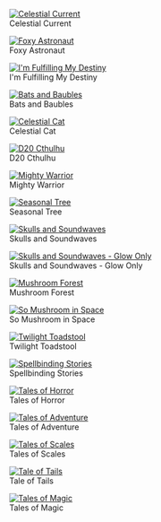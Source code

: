 [![Celestial Current](F4B5783D-343A-439B-9950-72D0B5E815E0.jpeg "Celestial Current")](https://raw.githubusercontent.com/buckmanc/Wallpapers/main/desktop/teeturtle/F4B5783D-343A-439B-9950-72D0B5E815E0.jpeg)\
Celestial Current

[![Foxy Astronaut](Foxy-Astronaut_800x800__SEPS.jpg "Foxy Astronaut")](https://raw.githubusercontent.com/buckmanc/Wallpapers/main/desktop/teeturtle/Foxy-Astronaut_800x800__SEPS.jpg)\
Foxy Astronaut

[![I'm Fulfilling My Destiny](Im-Fulfilling-My-Destintiny_800x800_SEPS.jpg "I'm Fulfilling My Destiny")](https://raw.githubusercontent.com/buckmanc/Wallpapers/main/desktop/teeturtle/Im-Fulfilling-My-Destintiny_800x800_SEPS.jpg)\
I'm Fulfilling My Destiny

[![Bats and Baubles](TT-Bats-and-Baubles_4200x4200_SEPS.jpg "Bats and Baubles")](https://raw.githubusercontent.com/buckmanc/Wallpapers/main/desktop/teeturtle/TT-Bats-and-Baubles_4200x4200_SEPS.jpg)\
Bats and Baubles

[![Celestial Cat](TT-Celestial-Cat4200x4200_SEPS.jpg "Celestial Cat")](https://raw.githubusercontent.com/buckmanc/Wallpapers/main/desktop/teeturtle/TT-Celestial-Cat4200x4200_SEPS.jpg)\
Celestial Cat

[![D20 Cthulhu](TT-D20-Cthulhu_4200x4200_SEPS.jpg "D20 Cthulhu")](https://raw.githubusercontent.com/buckmanc/Wallpapers/main/desktop/teeturtle/TT-D20-Cthulhu_4200x4200_SEPS.jpg)\
D20 Cthulhu

[![Mighty Warrior](TT-Mighty-Warrior_4200x4200_SEPS.jpg "Mighty Warrior")](https://raw.githubusercontent.com/buckmanc/Wallpapers/main/desktop/teeturtle/TT-Mighty-Warrior_4200x4200_SEPS.jpg)\
Mighty Warrior

[![Seasonal Tree](TT-Seasonal-Tree_4200x4200_SEPS-1.jpg "Seasonal Tree")](https://raw.githubusercontent.com/buckmanc/Wallpapers/main/desktop/teeturtle/TT-Seasonal-Tree_4200x4200_SEPS-1.jpg)\
Seasonal Tree

[![Skulls and Soundwaves](TT-Skulls-and-Soundwaves-Glow_4200x4200_SEPS.jpg "Skulls and Soundwaves")](https://raw.githubusercontent.com/buckmanc/Wallpapers/main/desktop/teeturtle/TT-Skulls-and-Soundwaves-Glow_4200x4200_SEPS.jpg)\
Skulls and Soundwaves

[![Skulls and Soundwaves - Glow Only](TT-Skulls-and-Soundwaves-Glow-GLOW-ONLY_4200x4200_SEPS.jpg "Skulls and Soundwaves - Glow Only")](https://raw.githubusercontent.com/buckmanc/Wallpapers/main/desktop/teeturtle/TT-Skulls-and-Soundwaves-Glow-GLOW-ONLY_4200x4200_SEPS.jpg)\
Skulls and Soundwaves - Glow Only

[![Mushroom Forest](zz01-mushfrog-TT-Mushroom-Forest_4200x4200_SEPS.jpg "Mushroom Forest")](https://raw.githubusercontent.com/buckmanc/Wallpapers/main/desktop/teeturtle/zz01-mushfrog-TT-Mushroom-Forest_4200x4200_SEPS.jpg)\
Mushroom Forest

[![So Mushroom in Space](zz01-mushfrog-TT-So-Mushroom-in-Space_4200x4200_SEPS.jpg "So Mushroom in Space")](https://raw.githubusercontent.com/buckmanc/Wallpapers/main/desktop/teeturtle/zz01-mushfrog-TT-So-Mushroom-in-Space_4200x4200_SEPS.jpg)\
So Mushroom in Space

[![Twilight Toadstool](zz01-mushfrog-TT-Twilight-Toadstool_4200x4200_SEPS.jpg "Twilight Toadstool")](https://raw.githubusercontent.com/buckmanc/Wallpapers/main/desktop/teeturtle/zz01-mushfrog-TT-Twilight-Toadstool_4200x4200_SEPS.jpg)\
Twilight Toadstool

[![Spellbinding Stories](zz02-reading01-TT-Spellbinding-Stories_4200x4200_SEPS.jpg "Spellbinding Stories")](https://raw.githubusercontent.com/buckmanc/Wallpapers/main/desktop/teeturtle/zz02-reading01-TT-Spellbinding-Stories_4200x4200_SEPS.jpg)\
Spellbinding Stories

[![Tales of Horror](zz02-reading02-TT-SHIRT-Tales-of-Horror_4200x4200_SEPS.jpg "Tales of Horror")](https://raw.githubusercontent.com/buckmanc/Wallpapers/main/desktop/teeturtle/zz02-reading02-TT-SHIRT-Tales-of-Horror_4200x4200_SEPS.jpg)\
Tales of Horror

[![Tales of Adventure](zz02-reading99-TT-Tale-of-Adventure_800x800_SEPS.jpg "Tales of Adventure")](https://raw.githubusercontent.com/buckmanc/Wallpapers/main/desktop/teeturtle/zz02-reading99-TT-Tale-of-Adventure_800x800_SEPS.jpg)\
Tales of Adventure

[![Tales of Scales](zz02-reading99-TT-Tale-of-Scales_4200x4200_SEPS.jpg "Tales of Scales")](https://raw.githubusercontent.com/buckmanc/Wallpapers/main/desktop/teeturtle/zz02-reading99-TT-Tale-of-Scales_4200x4200_SEPS.jpg)\
Tales of Scales

[![Tale of Tails](zz02-reading99-TT-Tale-of-Tails_800x800_SEPS.jpg "Tale of Tails")](https://raw.githubusercontent.com/buckmanc/Wallpapers/main/desktop/teeturtle/zz02-reading99-TT-Tale-of-Tails_800x800_SEPS.jpg)\
Tale of Tails

[![Tales of Magic](zz02-reading99-TT-Tales-of-Magic_4200x4200_SEPS.jpg "Tales of Magic")](https://raw.githubusercontent.com/buckmanc/Wallpapers/main/desktop/teeturtle/zz02-reading99-TT-Tales-of-Magic_4200x4200_SEPS.jpg)\
Tales of Magic

